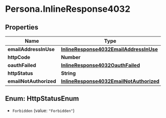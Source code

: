 # Persona.InlineResponse4032

## Properties
Name | Type | Description | Notes
------------ | ------------- | ------------- | -------------
**emailAddressInUse** | [**InlineResponse4032EmailAddressInUse**](InlineResponse4032EmailAddressInUse.md) |  | [optional] 
**httpCode** | **Number** |  | [optional] 
**oauthFailed** | [**InlineResponse4032OauthFailed**](InlineResponse4032OauthFailed.md) |  | [optional] 
**httpStatus** | **String** |  | [optional] 
**emailNotAuthorized** | [**InlineResponse4032EmailNotAuthorized**](InlineResponse4032EmailNotAuthorized.md) |  | [optional] 


<a name="HttpStatusEnum"></a>
## Enum: HttpStatusEnum


* `Forbidden` (value: `"Forbidden"`)




